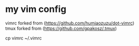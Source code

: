 # my vim config

vimrc forked from (https://github.com/humiaozuzu/dot-vimrc)</br>
tmux forked from (https://github.com/gpakosz/.tmux)</br>

cp vimrc ~/.vimrc
